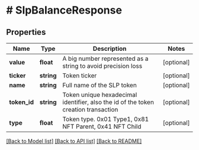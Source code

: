 # # SlpBalanceResponse

## Properties

Name | Type | Description | Notes
------------ | ------------- | ------------- | -------------
**value** | **float** | A big number represented as a string to avoid precision loss | [optional] 
**ticker** | **string** | Token ticker | [optional] 
**name** | **string** | Full name of the SLP token | [optional] 
**token_id** | **string** | Token unique hexadecimal identifier, also the id of the token creation transaction | [optional] 
**type** | **float** | Token type. 0x01 Type1, 0x81 NFT Parent, 0x41 NFT Child | [optional] 

[[Back to Model list]](../../README.md#documentation-for-models) [[Back to API list]](../../README.md#documentation-for-api-endpoints) [[Back to README]](../../README.md)


